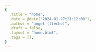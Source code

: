 ```yaml
---
{
  .title = "home",
  .date = @date("2024-01-27t21:12:00"),
  .author = "angel (ttecho)",
  .draft = false,
  .layout = "home.html",
  .tags = [],
}  
--- 
```

